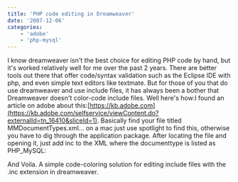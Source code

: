 ```yaml
---
title: 'PHP code editing in Dreamweaver'
date: '2007-12-06'
categories:
    - 'adobe'
    - 'php-mysql'
---
```


I know dreamweaver isn't the best choice for editing PHP code by hand, but it's worked relatively well for me over the past 2 years. There are better tools out there that offer code/syntax validation such as the Eclipse IDE with php, and even simple text editors like textmate. But for those of you that do use dreamweaver and use include files, it has always been a bother that Dreamweaver doesn't color-code include files. Well here's how:I found an article on adobe about this:[https://kb.adobe.com](https://kb.adobe.com/selfservice/viewContent.do?externalId=tn_16410&sliceId=1). Basically find your file titled MMDocumentTypes.xml... on a mac just use spotlight to find this, otherwise you have to dig through the application package. After locating the file and opening it, just add inc to the XML where the documenttype is listed as PHP_MySQL:

> <documenttype id="PHP\_MySQL" servermodel="PHP MySQL" internaltype="Dynamic" winfileextension="php,php3,php4,php5,inc" macfileextension="php,php3,php4,php5,inc" file="Default.php" writebyteordermark="false">

And Voila. A simple code-coloring solution for editing include files with the .inc extension in dreamweaver.
